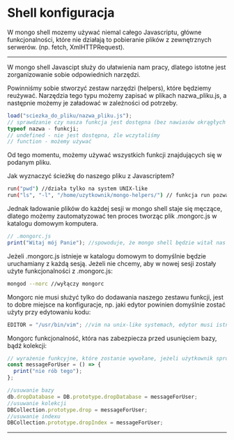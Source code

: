 # Shell konfiguracja

W mongo shell mozemy używać niemal całego Javascriptu, główne funkcjonalności, które nie działają to pobieranie plików z zewnętrznych serwerów. (np. fetch, XmlHTTPRequest).

---

W mongo shell Javascipt służy do ułatwienia nam pracy, dlatego istotne jest zorganizowanie sobie odpowiednich narzędzi.

Powinniśmy sobie stworzyć zestaw narzędzi (helpers), które będziemy reużywać. Narzędzia tego typu możemy zapisać w plikach nazwa_pliku.js, a następnie możemy je załadować w zależności od potrzeby.

```js
load("sciezka_do_pliku/nazwa_pliku.js");
// sprawdzanie czy nasza funkcja jest dostępna (bez nawiasów okrągłych na końcu)
typeof nazwa - funkcji;
// undefined - nie jest dostępna, źle wczytaliśmy
// function - możemy używać
```

Od tego momentu, możemy używać wszystkich funkcji znajdujących się w podanym pliku.

Jak wyznaczyć ścieżkę do naszego pliku z Javascriptem?

```bash
run("pwd") //działa tylko na system UNIX-like
run("ls", "-l", "/home/uzytkownik/mongo-helpers/") // funkcja run pozwala wywoływać różne skrypty na domyślnej powłoce systemu (np. bash)
```

Jednak ładowanie plików do każdej sesji w mongo shell staje się męczące, dlatego możemy zautomatyzować ten proces tworząc plik .mongorc.js w katalogu domowym komputera.

```js
// .mongorc.js
print("Witaj mój Panie"); //spowoduje, że mongo shell będzie witał nas odpowiednią wiadomością
```

Jeżeli .mongorc.js istnieje w katalogu domowym to domyślnie będzie uruchamiany z każdą sesją. Jeżeli nie chcemy, aby w nowej sesji zostały użyte funkcjonalności z .mongorc.js:

```bash
mongod --norc //wyłączy mongorc
```

Mongorc nie musi służyć tylko do dodawania naszego zestawu funkcji, jest to dobre miejsce na konfiguracje, np. jaki edytor powinien domyślnie zostać użyty przy edytowaniu kodu:

```js
EDITOR = "/usr/bin/vim"; //vim na unix-like systemach, edytor musi istnieć w systemie, abyśmy go mogli użyć
```

Mongorc funkcjonalność, która nas zabezpiecza przed usunięciem bazy, bądź kolekcji:

```js
// wyrażenie funkcyjne, które zostanie wywołane, jeżeli użytkownik spróbuje usunąć baze
const messageForUser = () => {
  print("nie rób tego");
};

//usuwanie bazy
db.dropDatabase = DB.prototype.dropDatabase = messageForUser;
//usuwanie kolekcji
DBCollection.prototype.drop = messageForUser;
//usuwanie indexu
DBCollection.prototype.dropIndex = messageForUser;
```

---
